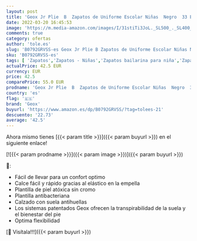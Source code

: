 ```yaml
---
layout: post
title: 'Geox Jr Plie  B  Zapatos de Uniforme Escolar Niñas  Negro  33 EU'
date: 2022-03-20 16:45:53
image: 'https://m.media-amazon.com/images/I/31stiTi3JoL._SL500_._SL400_.jpg'
comments: true
category: ofertas
author: 'tole.es'
slug: 'B0792GRVSS-es Geox Jr Plie B Zapatos de Uniforme Escolar Niñas Negro 33 EU'
sku: 'B0792GRVSS-es'
tags: [ 'Zapatos','Zapatos - Niñas','Zapatos bailarina para niña','Zapatos y complementos','geox','zapatos', ]
actualPrice: 42.5 EUR
currency: EUR
price: 42.5
comparePrice: 55.0 EUR
prodname: 'Geox Jr Plie  B  Zapatos de Uniforme Escolar Niñas  Negro  33 EU'
country: 'es'
flag: '🇪🇸'
brand: 'Geox'
buyurl: 'https://www.amazon.es/dp/B0792GRVSS/?tag=tolees-21'
descuento: '22.73'
average: '42.5'
---
```


Ahora mismo tienes [{{< param title >}}]({{< param buyurl >}}) en el siguiente enlace!

[![{{< param prodname >}}]({{< param image >}})]({{< param buyurl >}})

🔎:

- Fácil de llevar para un confort optimo
- Calce fácil y rápido gracias al elástico en la empella
- Plantilla de piel atóxica sin cromo
- Plantilla antibacteriana
- Calzado con suela antihuellas
- Los sistemas patentados Geox ofrecen la transpirabilidad de la suela y el bienestar del pie
- Optima flexibilidad

[🛒 Visítala!!!]({{< param buyurl >}})
